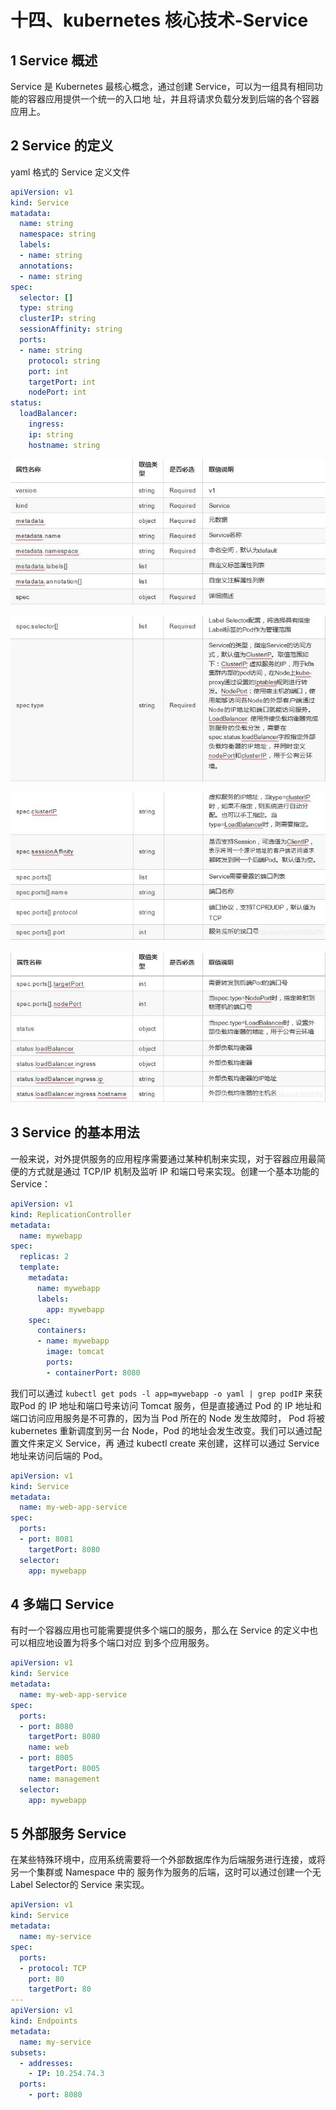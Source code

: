# 十四、kubernetes 核心技术-Service

## 1 Service 概述

Service 是 Kubernetes 最核心概念，通过创建 Service，可以为一组具有相同功能的容器应用提供一个统一的入口地 址，并且将请求负载分发到后端的各个容器应用上。

## 2 Service 的定义

yaml 格式的 Service 定义文件

```yaml
apiVersion: v1
kind: Service
matadata:
  name: string
  namespace: string
  labels:
  - name: string
  annotations:
  - name: string
spec:
  selector: []
  type: string
  clusterIP: string
  sessionAffinity: string
  ports:
  - name: string
    protocol: string
    port: int
    targetPort: int
    nodePort: int
status:
  loadBalancer:
    ingress:
    ip: string
    hostname: string
```

![image-20211222195829988](assets/image-20211222195829988.png)

![image-20211222195848886](assets/image-20211222195848886.png)

![image-20211222195901157](assets/image-20211222195901157.png)

![image-20211222195910957](assets/image-20211222195910957.png)

## 3 Service 的基本用法

一般来说，对外提供服务的应用程序需要通过某种机制来实现，对于容器应用最简便的方式就是通过 TCP/IP 机制及监听 IP 和端口号来实现。创建一个基本功能的 Service：

```yaml
apiVersion: v1
kind: ReplicationController
metadata:
  name: mywebapp
spec:
  replicas: 2
  template:
    metadata:
      name: mywebapp
      labels:
        app: mywebapp
    spec:
      containers:
      - name: mywebapp
        image: tomcat
        ports:
        - containerPort: 8080
```

我们可以通过 `kubectl get pods -l app=mywebapp -o yaml | grep podIP` 来获取Pod 的 IP 地址和端口号来访问 Tomcat 服务，但是直接通过 Pod 的 IP 地址和端口访问应用服务是不可靠的，因为当 Pod 所在的 Node 发生故障时， Pod 将被 kubernetes 重新调度到另一台 Node，Pod 的地址会发生改变。我们可以通过配置文件来定义 Service，再 通过 kubectl create 来创建，这样可以通过 Service 地址来访问后端的 Pod。

```yaml
apiVersion: v1
kind: Service
metadata:
  name: my-web-app-service
spec:
  ports:
  - port: 8081
    targetPort: 8080
  selector:
    app: mywebapp
```

## 4 多端口 Service

有时一个容器应用也可能需要提供多个端口的服务，那么在 Service 的定义中也可以相应地设置为将多个端口对应 到多个应用服务。

```yaml
apiVersion: v1
kind: Service
metadata:
  name: my-web-app-service
spec:
  ports:
  - port: 8080
    targetPort: 8080
    name: web
  - port: 8005
    targetPort: 8005
    name: management
  selector:
    app: mywebapp
```

## 5 外部服务 Service

在某些特殊环境中，应用系统需要将一个外部数据库作为后端服务进行连接，或将另一个集群或 Namespace 中的 服务作为服务的后端，这时可以通过创建一个无 Label Selector的 Service 来实现。

```yaml
apiVersion: v1
kind: Service
metadata:
  name: my-service
spec:
  ports:
  - protocol: TCP
    port: 80
    targetPort: 80
---
apiVersion: v1
kind: Endpoints
metadata:
  name: my-service
subsets:
  - addresses:
    - IP: 10.254.74.3
  ports:
    - port: 8080
```

